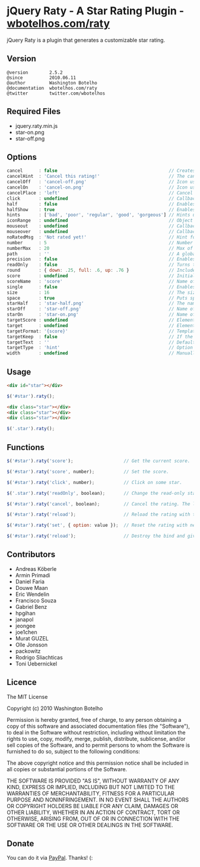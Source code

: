 # jQuery Raty - A Star Rating Plugin - [wbotelhos.com/raty](http://wbotelhos.com/raty)

jQuery Raty is a plugin that generates a customizable star rating.

## Version

```
@version        2.5.2
@since          2010.06.11
@author         Washington Botelho
@documentation  wbotelhos.com/raty
@twitter        twitter.com/wbotelhos
```

## Required Files

+ jquery.raty.min.js
+ star-on.png
+ star-off.png

## Options

```js
cancel      : false                                          // Creates a cancel button to cancel the rating.
cancelHint  : 'Cancel this rating!'                          // The cancel's button hint.
cancelOff   : 'cancel-off.png'                               // Icon used on active cancel.
cancelOn    : 'cancel-on.png'                                // Icon used inactive cancel.
cancelPlace : 'left'                                         // Cancel's button position.
click       : undefined                                      // Callback executed on rating click.
half        : false                                          // Enables half star selection.
halfShow    : true                                           // Enables half star display.
hints       : ['bad', 'poor', 'regular', 'good', 'gorgeous'] // Hints used on each star.
iconRange   : undefined                                      // Object list with position and icon on and off to do a mixed icons.
mouseout    : undefined                                      // Callback executed on mouseout.
mouseover   : undefined                                      // Callback executed on mouseover.
noRatedMsg  : 'Not rated yet!'                               // Hint for no rated elements when it's readOnly.
number      : 5                                              // Number of stars that will be presented.
numberMax   : 20                                             // Max of star the option number can creates.
path        : ''                                             // A global locate where the icon will be looked.
precision   : false                                          // Enables the selection of a precision score.
readOnly    : false                                          // Turns the rating read-only.
round       : { down: .25, full: .6, up: .76 }               // Included values attributes to do the score round math.
score       : undefined                                      // Initial rating.
scoreName   : 'score'                                        // Name of the hidden field that holds the score value.
single      : false                                          // Enables just a single star selection.
size        : 16                                             // The size of the icons that will be used.
space       : true                                           // Puts space between the icons.
starHalf    : 'star-half.png'                                // The name of the half star image.
starOff     : 'star-off.png'                                 // Name of the star image off.
starOn      : 'star-on.png'                                  // Name of the star image on.
targetScore : undefined                                      // Element selector where the score will be filled, instead of creating a new hidden field (scoreName option).
target      : undefined                                      // Element selector where the score will be displayed.
targetFormat: '{score}'                                      // Template to interpolate the score in.
targetKeep  : false                                          // If the last rating value will be keeped after mouseout.
targetText  : ''                                             // Default text setted on target.
targetType  : 'hint'                                         // Option to choose if target will receive hint o 'score' type.
width       : undefined                                      // Manually adjust the width for the project.
```

## Usage

```html
<div id="star"></div>
```

```js
$('#star').raty();
```

```html
<div class="star"></div>
<div class="star"></div>
<div class="star"></div>
```

```js
$('.star').raty();
```

## Functions

```js
$('#star').raty('score');                   // Get the current score.

$('#star').raty('score', number);           // Set the score.

$('#star').raty('click', number);           // Click on some star.

$('.star').raty('readOnly', boolean);       // Change the read-only state.

$('#star').raty('cancel', boolean);         // Cancel the rating. The last param force the click callback.

$('#star').raty('reload');                  // Reload the rating with the current configuration.

$('#star').raty('set', { option: value });  // Reset the rating with new configurations.

$('#star').raty('reload');                  // Destroy the bind and give you the raw element.
```

## Contributors

+ Andreas Köberle
+ Armin Primadi
+ Daniel Faria
+ Douwe Maan
+ Eric Wendelin
+ Francisco Souza
+ Gabriel Benz
+ hpgihan
+ janapol
+ jeongee
+ joe1chen
+ Murat GUZEL
+ Olle Jonsson
+ packowitz
+ Rodrigo Sliachticas
+ Toni Uebernickel

## Licence

The MIT License

Copyright (c) 2010 Washington Botelho

Permission is hereby granted, free of charge, to any person obtaining a copy of this software and associated documentation files (the "Software"), to deal in the Software without restriction, including without limitation the rights to use, copy, modify, merge, publish, distribute, sublicense, and/or sell copies of the Software, and to permit persons to whom the Software is furnished to do so, subject to the following conditions:

The above copyright notice and this permission notice shall be included in all copies or substantial portions of the Software.

THE SOFTWARE IS PROVIDED "AS IS", WITHOUT WARRANTY OF ANY KIND, EXPRESS OR IMPLIED, INCLUDING BUT NOT LIMITED TO THE WARRANTIES OF MERCHANTABILITY, FITNESS FOR A PARTICULAR PURPOSE AND NONINFRINGEMENT. IN NO EVENT SHALL THE AUTHORS OR COPYRIGHT HOLDERS BE LIABLE FOR ANY CLAIM, DAMAGES OR OTHER LIABILITY, WHETHER IN AN ACTION OF CONTRACT, TORT OR OTHERWISE, ARISING FROM, OUT OF OR IN CONNECTION WITH THE SOFTWARE OR THE USE OR OTHER DEALINGS IN THE SOFTWARE.

## Donate

You can do it via [PayPal](https://www.paypal.com/cgi-bin/webscr?cmd=_donations&business=X8HEP2878NDEG&item_name=jQuery%20Raty). Thanks! (:
